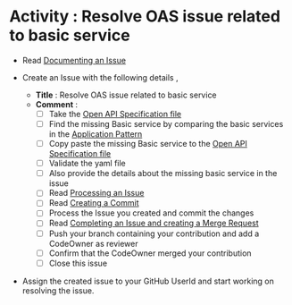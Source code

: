 # Activity : Resolve OAS issue related to basic service

* Read [Documenting an Issue](https://github.com/openBackhaul/ApplicationPattern/blob/develop/doc/PreparingSpecifying/DocumentingAnIssue/DocumentingAnIssue.md)
  
* Create an Issue with the following details , 
  * **Title** : Resolve OAS issue related to basic service
  * **Comment** :
    - [ ] Take the [Open API Specification file](../ApplicationAbbreviationExtractor.yaml)
    - [ ] Find the missing Basic service by comparing the basic services in the [Application Pattern](https://github.com/openBackhaul/ApplicationPattern/blob/develop/ApplicationPattern.yaml)
    - [ ] Copy paste the missing Basic service to the [Open API Specification file](../ApplicationAbbreviationExtractor.yaml)
    - [ ] Validate the yaml file
    - [ ] Also provide the details about the missing basic service in the issue
    - [ ] Read [Processing an Issue](https://github.com/openBackhaul/ApplicationPattern/blob/develop/doc/PreparingSpecifying/ProcessingAnIssue/ProcessingAnIssue.md)
    - [ ] Read [Creating a Commit](https://github.com/openBackhaul/ApplicationPattern/blob/develop/doc/PreparingSpecifying/CreatingCommit/CreatingCommit.md)
    - [ ] Process the Issue you created and commit the changes
    - [ ] Read [Completing an Issue and creating a Merge Request](https://github.com/openBackhaul/ApplicationPattern/blob/develop/doc/PreparingSpecifying/CreatingMergeRequest/CreatingMergeRequest.md)
    - [ ] Push your branch containing your contribution and add a CodeOwner as reviewer
    - [ ] Confirm that the CodeOwner merged your contribution 
    - [ ] Close this issue

* Assign the created issue to your GitHub UserId and start working on resolving the issue.

